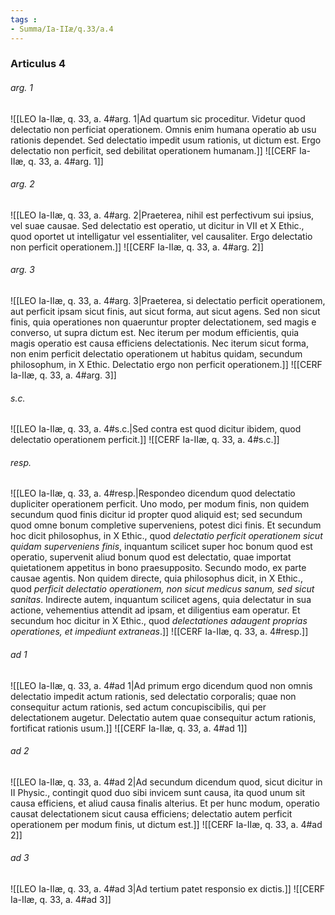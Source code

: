 ```yaml
---
tags : 
- Summa/Ia-IIæ/q.33/a.4
---
```


### Articulus 4

###### arg. 1
![[LEO Ia-IIæ, q. 33, a. 4#arg. 1|Ad quartum sic proceditur. Videtur quod delectatio non perficiat operationem. Omnis enim humana operatio ab usu rationis dependet. Sed delectatio impedit usum rationis, ut dictum est. Ergo delectatio non perficit, sed debilitat operationem humanam.]]
![[CERF Ia-IIæ, q. 33, a. 4#arg. 1]]

###### arg. 2
![[LEO Ia-IIæ, q. 33, a. 4#arg. 2|Praeterea, nihil est perfectivum sui ipsius, vel suae causae. Sed delectatio est operatio, ut dicitur in VII et X Ethic., quod oportet ut intelligatur vel essentialiter, vel causaliter. Ergo delectatio non perficit operationem.]]
![[CERF Ia-IIæ, q. 33, a. 4#arg. 2]]

###### arg. 3
![[LEO Ia-IIæ, q. 33, a. 4#arg. 3|Praeterea, si delectatio perficit operationem, aut perficit ipsam sicut finis, aut sicut forma, aut sicut agens. Sed non sicut finis, quia operationes non quaeruntur propter delectationem, sed magis e converso, ut supra dictum est. Nec iterum per modum efficientis, quia magis operatio est causa efficiens delectationis. Nec iterum sicut forma, non enim perficit delectatio operationem ut habitus quidam, secundum philosophum, in X Ethic. Delectatio ergo non perficit operationem.]]
![[CERF Ia-IIæ, q. 33, a. 4#arg. 3]]

###### s.c.
![[LEO Ia-IIæ, q. 33, a. 4#s.c.|Sed contra est quod dicitur ibidem, quod delectatio operationem perficit.]]
![[CERF Ia-IIæ, q. 33, a. 4#s.c.]]

###### resp.
![[LEO Ia-IIæ, q. 33, a. 4#resp.|Respondeo dicendum quod delectatio dupliciter operationem perficit. Uno modo, per modum finis, non quidem secundum quod finis dicitur id propter quod aliquid est; sed secundum quod omne bonum completive superveniens, potest dici finis. Et secundum hoc dicit philosophus, in X Ethic., quod *delectatio perficit operationem sicut quidam superveniens finis*, inquantum scilicet super hoc bonum quod est operatio, supervenit aliud bonum quod est delectatio, quae importat quietationem appetitus in bono praesupposito. Secundo modo, ex parte causae agentis. Non quidem directe, quia philosophus dicit, in X Ethic., quod *perficit delectatio operationem, non sicut medicus sanum, sed sicut sanitas*. Indirecte autem, inquantum scilicet agens, quia delectatur in sua actione, vehementius attendit ad ipsam, et diligentius eam operatur. Et secundum hoc dicitur in X Ethic., quod *delectationes adaugent proprias operationes, et impediunt extraneas*.]]
![[CERF Ia-IIæ, q. 33, a. 4#resp.]]

###### ad 1
![[LEO Ia-IIæ, q. 33, a. 4#ad 1|Ad primum ergo dicendum quod non omnis delectatio impedit actum rationis, sed delectatio corporalis; quae non consequitur actum rationis, sed actum concupiscibilis, qui per delectationem augetur. Delectatio autem quae consequitur actum rationis, fortificat rationis usum.]]
![[CERF Ia-IIæ, q. 33, a. 4#ad 1]]

###### ad 2
![[LEO Ia-IIæ, q. 33, a. 4#ad 2|Ad secundum dicendum quod, sicut dicitur in II Physic., contingit quod duo sibi invicem sunt causa, ita quod unum sit causa efficiens, et aliud causa finalis alterius. Et per hunc modum, operatio causat delectationem sicut causa efficiens; delectatio autem perficit operationem per modum finis, ut dictum est.]]
![[CERF Ia-IIæ, q. 33, a. 4#ad 2]]

###### ad 3
![[LEO Ia-IIæ, q. 33, a. 4#ad 3|Ad tertium patet responsio ex dictis.]]
![[CERF Ia-IIæ, q. 33, a. 4#ad 3]]

